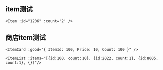 ## item测试

```vue
<Item :id="1206" :count='2' />
```

<Item :id="1206" :count='2' :rand='0.3' />

<Item :id="8005" :count='12' />

<Item :id="2022" :count='1' />

## 商店item测试

```vue
<ItemCard :good="{ ItemId: 100, Price: 10, Count: 100 }" />
```

<ItemCard :good="{ ItemId: 100, Price: 10, Count: 100 }" />

```vue
<ItemList :items="[{id:100, count:10}, {id:2022, count:1}, {id:8005, count:1}, {}]"/>
```

<ItemList :items="[{id:100, count:10}, {id:2022, count:1}, {id:8005, count:1}, {}]"/>


